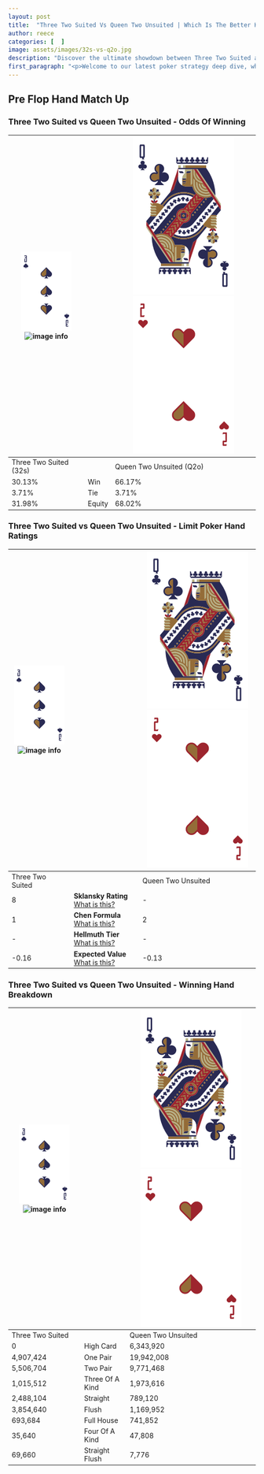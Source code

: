 ```yaml
---
layout: post
title:  "Three Two Suited Vs Queen Two Unsuited | Which Is The Better Hand In Poker? A Complete Guide"
author: reece
categories: [  ]
image: assets/images/32s-vs-q2o.jpg
description: "Discover the ultimate showdown between Three Two Suited and Queen Two Unsuited in poker! Uncover the odds, strategies, and scenarios where one hand triumphs over the other. Get ready to up your poker game with this thrilling analysis."
first_paragraph: "<p>Welcome to our latest poker strategy deep dive, where we're pitting two distinct hands against each other in a high-stakes showdown: Three Two Suited vs Queen Two Unsuited.</p><p>In the dynamic world of poker, every decision counts, and knowing which hand holds the upper hand is key to your success at the table.</p><p>In this article, we'll dissect these two hands, explore the scenarios where one dominates the other, and equip you with the knowledge to make strategic choices that can tip the odds in your favor.</p><p>Get ready to unravel the intriguing dynamics of these poker hands and elevate your game to new heights.</p>"
---
```




[comment]: # (sp0)

## Pre Flop Hand Match Up

<div class="table hand-ratings" markdown="1"> 



### Three Two Suited vs Queen Two Unsuited - Odds Of Winning


    
| ![image info](assets/images/hand1/3.png) ![image info](assets/images/hand1/2s.png) |  | ![image info](assets/images/hand2/Q.png) ![image info](assets/images/hand2/2o.png) |
| -------- | -------- | -------- |
| Three Two Suited (32s) |  | Queen Two Unsuited (Q2o) |
| 30.13% | Win | 66.17% |
| 3.71% | Tie | 3.71% |
| 31.98% | Equity | 68.02% |




[comment]: # (sp1)



### Three Two Suited vs Queen Two Unsuited - Limit Poker Hand Ratings


    
| ![image info](assets/images/hand1/3.png) ![image info](assets/images/hand1/2s.png) |  | ![image info](assets/images/hand2/Q.png) ![image info](assets/images/hand2/2o.png) |
| -------- | -------- | -------- |
| Three Two Suited |  | Queen Two Unsuited |
| 8 | **Sklansky Rating** [What is this?](/sklansky-rating-explained) | - |
| 1 | **Chen Formula** [What is this?](/chen-formula-explained) | 2 |
| - | **Hellmuth Tier** [What is this?](/Hellmuth-tier-explained) | - |
| -0.16 | **Expected Value** [What is this?](/expected-value-explained) | -0.13 |




[comment]: # (sp2)



### Three Two Suited vs Queen Two Unsuited - Winning Hand Breakdown


    
| ![image info](assets/images/hand1/3.png) ![image info](assets/images/hand1/2s.png) |  | ![image info](assets/images/hand2/Q.png) ![image info](assets/images/hand2/2o.png) |
| -------- | -------- | -------- |
| Three Two Suited |  | Queen Two Unsuited |
| 0 | High Card | 6,343,920 |
| 4,907,424 | One Pair | 19,942,008 |
| 5,506,704 | Two Pair | 9,771,468 |
| 1,015,512 | Three Of A Kind | 1,973,616 |
| 2,488,104 | Straight | 789,120 |
| 3,854,640 | Flush | 1,169,952 |
| 693,684 | Full House | 741,852 |
| 35,640 | Four Of A Kind | 47,808 |
| 69,660 | Straight Flush | 7,776 |




[comment]: # (sp3)



</div>

[comment]: # (sp4)



[comment]: # (sp5)

